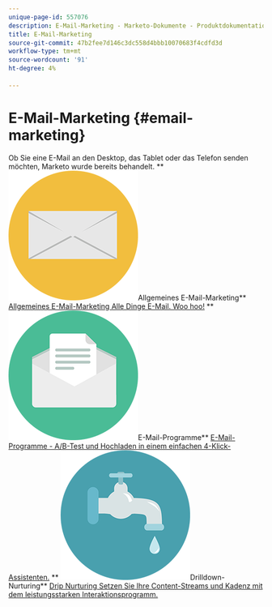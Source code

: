 ```yaml
---
unique-page-id: 557076
description: E-Mail-Marketing - Marketo-Dokumente - Produktdokumentation
title: E-Mail-Marketing
source-git-commit: 47b2fee7d146c3dc558d4bbb10070683f4cdfd3d
workflow-type: tm+mt
source-wordcount: '91'
ht-degree: 4%

---
```



# E-Mail-Marketing {#email-marketing}

Ob Sie eine E-Mail an den Desktop, das Tablet oder das Telefon senden möchten, Marketo wurde bereits behandelt.
** ![Allgemeines E-Mail-Marketing](assets/office-27.png)Allgemeines E-Mail-Marketing** [Allgemeines E-Mail-Marketing Alle Dinge E-Mail. Woo hoo!](https://docs.marketo.com/display/DOCS/General)     ** ![E-Mail-Programme](assets/chat-messages-10.png)E-Mail-Programme** [E-Mail-Programme - A/B-Test und Hochladen in einem einfachen 4-Klick-Assistenten.](https://docs.marketo.com/display/DOCS/Email+Programs)     ** ![Drilldown](assets/ecology-14.png)Drilldown-Nurturing** [Drip Nurturing Setzen Sie Ihre Content-Streams und Kadenz mit dem leistungsstarken Interaktionsprogramm.](https://docs.marketo.com/display/DOCS/Drip+Nurturing)